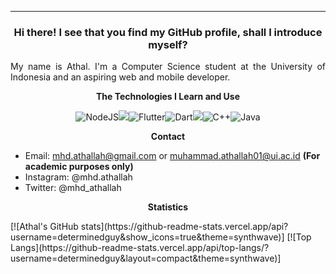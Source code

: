 _________________
<h3 align="center">Hi there! I see that you find my GitHub profile, shall I introduce myself?</h3>
<p align="justify">My name is Athal. I'm a Computer Science student at the University of Indonesia and an aspiring web and mobile developer.</p>


<p align="center"><strong>The Technologies I Learn and Use</strong></p>
<p align="center">
<img alt="NodeJS" src="https://img.shields.io/badge/node.js-%2343853D.svg?&style=flat-square&logo=node.js&logoColor=white"/><img src="https://img.shields.io/badge/javascript%20-%23323330.svg?&style=flat-square&logo=javascript&logoColor=%23F7DF1E"/><img alt="Flutter" src="https://img.shields.io/badge/Flutter-%2302569B.svg?&style=flat-square&logo=Flutter&logoColor=white" /><img alt="Dart" src="https://img.shields.io/badge/dart-%230175C2.svg?&style=flat-square&logo=dart&logoColor=white"/><img src="https://img.shields.io/badge/python%20-%2314354C.svg?&style=flat-square&logo=python&logoColor=white"/><img alt="C++" src="https://img.shields.io/badge/c++-%2300599C.svg?&style=flat-square&logo=c%2B%2B&ogoColor=white"/><img alt="Java" src="https://img.shields.io/badge/java-%23ED8B00.svg?&style=flat-square&logo=java&logoColor=white"/>
</p>

<p align="center"><strong>Contact</strong></p>

  - Email: mhd.athallah@gmail.com or muhammad.athallah01@ui.ac.id **(For academic purposes only)**
  - Instagram: @mhd.athallah
  - Twitter: @mhd_athallah

<p align="center"><strong>Statistics</strong></p>
[![Athal's GitHub stats](https://github-readme-stats.vercel.app/api?username=determinedguy&show_icons=true&theme=synthwave)]
[![Top Langs](https://github-readme-stats.vercel.app/api/top-langs/?username=determinedguy&layout=compact&theme=synthwave)]

  
<!--
**determinedguy/determinedguy** is a ✨ _special_ ✨ repository because its `README.md` (this file) appears on your GitHub profile.

Here are some ideas to get you started:

- 🔭 I’m currently working on ...
- 🌱 I’m currently learning ...
- 👯 I’m looking to collaborate on ...
- 🤔 I’m looking for help with ...
- 💬 Ask me about ...
- 📫 How to reach me: ...
- 😄 Pronouns: ...
- ⚡ Fun fact: ...
-->
